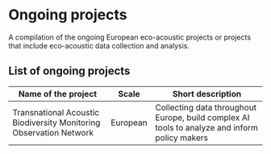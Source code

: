 # Ongoing projects

A compilation of the ongoing European eco-acoustic projects or projects that include eco-acoustic data collection and analysis. 

## List of ongoing projects

| Name of the project | Scale | Short description |
|---------------------|-------|--------------------|
| Transnational Acoustic Biodiversity Monitoring Observation Network | European | Collecting data throughout Europe, build complex AI tools to analyze and inform policy makers |